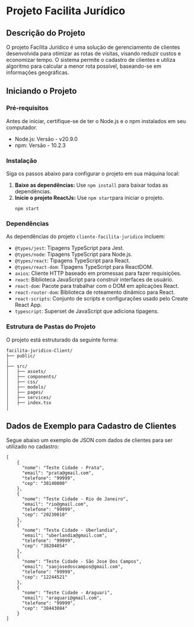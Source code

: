 <!DOCTYPE html>
<html lang="pt">
<body>
    <h1>Projeto Facilita Jurídico</h1>
      <h2>Descrição do Projeto</h2>
    <p>O projeto Facilita Jurídico é uma solução de gerenciamento de clientes desenvolvida para otimizar as rotas de visitas, visando reduzir custos e economizar tempo. O sistema permite o cadastro de clientes e utiliza algoritmo para calcular a menor rota possível, baseando-se em informações geográficas.</p>
      <h2>Iniciando o Projeto</h2>
    <h3>Pré-requisitos</h3>
    <p>Antes de iniciar, certifique-se de ter o Node.js e o npm instalados em seu computador.</p>
    <ul>
        <li>Node.js: Versão - v20.9.0</li>
        <li>npm: Versão - 10.2.3</li>
    </ul>
      <h3>Instalação</h3>
    <p>Siga os passos abaixo para configurar o projeto em sua máquina local:</p>
    <ol>
     <li><strong>Baixe as dependências:</strong> Use <code>npm install</code> para baixar todas as dependências.</li>
        <li><strong>Inicie o projeto ReactJs:</strong> Use <code>npm start</code>para iniciar o projeto.</li>
        <pre><code>npm start</code></pre>
    </ol>
<h3>Dependências</h3>
<p>As dependências do projeto <code>cliente-facilita-juridico</code> incluem:</p>
<ul>
    <li><code>@types/jest</code>: Tipagens TypeScript para Jest.</li>
    <li><code>@types/node</code>: Tipagens TypeScript para Node.js.</li>
    <li><code>@types/react</code>: Tipagens TypeScript para React.</li>
    <li><code>@types/react-dom</code>: Tipagens TypeScript para ReactDOM.</li>
    <li><code>axios</code>: Cliente HTTP baseado em promessas para fazer requisições.</li>
    <li><code>react</code>: Biblioteca JavaScript para construir interfaces de usuário.</li>
    <li><code>react-dom</code>: Pacote para trabalhar com o DOM em aplicações React.</li>
    <li><code>react-router-dom</code>: Biblioteca de roteamento dinâmico para React.</li>
    <li><code>react-scripts</code>: Conjunto de scripts e configurações usado pelo Create React App.</li>
    <li><code>typescript</code>: Superset de JavaScript que adiciona tipagens.</li>
</ul>
      <h3>Estrutura de Pastas do Projeto</h3>
    <p>O projeto está estruturado da seguinte forma:</p>
    <pre><code>facilita-juridico-Client/
├── public/
│ 
├── src/
│   ├── assets/
│   ├── components/
│   ├── css/
│   ├── models/
│   ├── pages/
│   ├── services/
│   ├── index.tsx    
│   
</code></pre>

<h2>Dados de Exemplo para Cadastro de Clientes</h2>
    <p>Segue abaixo um exemplo de JSON com dados de clientes para ser utilizado no cadastro:</p>
    <pre><code>[
    {
      "nome": "Teste Cidade - Prata",
      "email": "prata@gmail.com",
      "telefone": "99999",
      "cep": "38140000"
    },
    {
      "nome": "Teste Cidade - Rio de Janeiro",
      "email": "rio@gmail.com",
      "telefone": "99999",
      "cep": "20230010"
    },
    {
      "nome": "Teste Cidade - Uberlandia",
      "email": "uberlandia@gmail.com",
      "telefone": "99999",
      "cep": "38204054"
    },
    {
      "nome": "Teste Cidade - São Jose Dos Campos",
      "email": "saojosedoscampos@gmail.com",
      "telefone": "99999",
      "cep": "12244521"
    },
    {
      "nome": "Teste Cidade - Araguari",
      "email": "araguari@gmail.com",
      "telefone": "99999",
      "cep": "38443084"
    }
]</code></pre>
</body>
</html>
